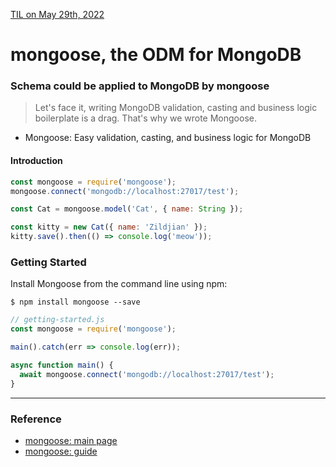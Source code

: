 [TIL on May 29th, 2022](../../TIL/2022/05-29-2022.md)
# **mongoose, the ODM for MongoDB**

### Schema could be applied to MongoDB by mongoose
> Let's face it, writing MongoDB validation, casting and business logic boilerplate is a drag. That's why we wrote Mongoose.

- Mongoose: Easy validation, casting, and business logic for MongoDB

#### Introduction
```js
const mongoose = require('mongoose');
mongoose.connect('mongodb://localhost:27017/test');

const Cat = mongoose.model('Cat', { name: String });

const kitty = new Cat({ name: 'Zildjian' });
kitty.save().then(() => console.log('meow'));
```


### Getting Started
Install Mongoose from the command line using npm:

```shell
$ npm install mongoose --save
```

```js
// getting-started.js
const mongoose = require('mongoose');

main().catch(err => console.log(err));

async function main() {
  await mongoose.connect('mongodb://localhost:27017/test');
}
```
___

### Reference
- [mongoose: main page](https://mongoosejs.com/)
- [mongoose: guide](https://mongoosejs.com/docs/guide.html)